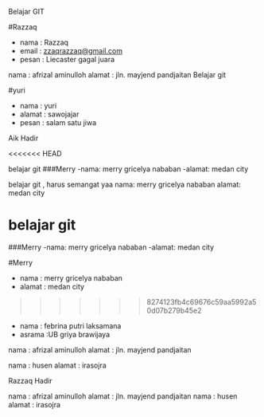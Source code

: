 Belajar GIT

#Razzaq
- nama : Razzaq
- email : zzaqrazzaq@gmail.com
- pesan : Liecaster gagal juara

nama   : afrizal aminulloh
alamat : jln. mayjend pandjaitan
Belajar git

#yuri
- nama    : yuri
- alamat  : sawojajar
- pesan   : salam satu jiwa
 

Aik Hadir

<<<<<<< HEAD

belajar git 
###Merry
-nama: merry gricelya nababan
-alamat: medan city

belajar git , harus semangat yaa
nama: merry gricelya nababan
alamat: medan city


belajar git
=======
###Merry
-nama: merry gricelya nababan
-alamat: medan city

#Merry
- nama		    : merry gricelya nababan
- alamat		: medan city
>>>>>>> 8274123fb4c69676c59aa5992a50d07b279b45e2

- nama : febrina putri laksamana
- asrama :UB griya brawijaya



nama   : afrizal aminulloh
alamat : jln. mayjend pandjaitan

nama : husen
alamat : irasojra

Razzaq Hadir



nama   : afrizal aminulloh
alamat : jln. mayjend pandjaitan
nama : husen
alamat : irasojra

